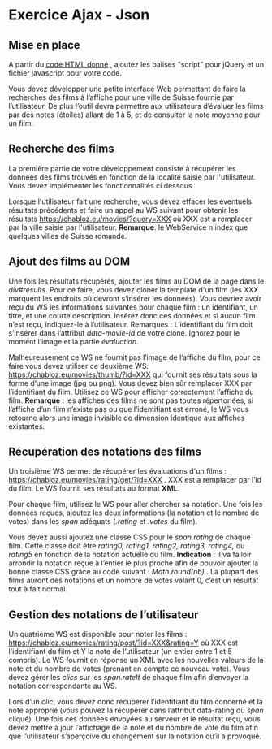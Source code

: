 # Exercice Ajax - Json 

## Mise en place 

A partir du [code HTML donné](resources/jqueryAjaxJson2.html) , ajoutez les balises "script" pour jQuery et un fichier javascript pour votre code. 

Vous devez développer une petite interface Web permettant de faire la recherches des films à l’affiche pour une ville de Suisse fournie par l’utilisateur. De plus l’outil devra permettre aux utilisateurs d’évaluer les films par des notes (étoiles) allant de 1 à 5, et de consulter la note moyenne pour un film.  
 
## Recherche des films
 
La première partie de votre développement consiste à récupérer les données des films trouvés en fonction de la localité saisie par l'utilisateur. Vous devez implémenter les fonctionnalités ci dessous.   
 
Lorsque l'utilisateur fait une recherche, vous devez effacer les éventuels résultats précédents et faire un appel au WS suivant pour obtenir les résultats https://chabloz.eu/movies/?query=XXX où XXX est a remplacer par la ville saisie par l'utilisateur. **Remarque**: le WebService n'index que quelques villes de Suisse romande.
 
 ## Ajout des films au DOM
Une fois les résultats récupérés, ajouter les films au DOM de la page dans le *div#results*. Pour ce faire, vous devez cloner la template d'un film (les XXX marquent les endroits où devront s’insérer les données). Vous devriez avoir reçu du WS les informations suivantes pour chaque film : un identifiant, un titre, et une courte description. Insérez donc ces données et si aucun film n’est reçu, indiquez-le à l’utilisateur. Remarques : L’identifiant du film doit s’insérer dans l’attribut *data-movie-id* de votre clone. Ignorez pour le moment l’image et la partie *évaluation*.
  
Malheureusement ce WS ne fournit pas l’image de l’affiche du film, pour ce faire vous devez utiliser ce deuxième WS: https://chabloz.eu/movies/thumb/?id=XXX qui fournit ses résultats sous la forme d’une image (jpg ou png). Vous devez bien sûr remplacer XXX par l’identifiant du film.  Utilisez ce WS pour afficher correctement l’affiche du film. **Remarque** : les affiches des films ne sont pas toutes répertoriées, si l’affiche d’un film n’existe pas ou que l’identifiant est erroné, le WS vous retourne alors une image invisible de dimension identique aux affiches existantes.  
 
## Récupération des notations des films  
 
Un troisième WS permet de récupérer les évaluations d'un films : https://chabloz.eu/movies/rating/get/?id=XXX . XXX est a remplacer par  l’id du film. Le WS fournit ses résultats au format **XML**.  
 
Pour chaque film, utilisez le WS pour aller chercher sa notation. Une fois les données reçues, ajoutez les deux informations (la notation et le nombre de votes) dans les *span* adéquats (*.rating* et *.votes* du film). 

Vous devez aussi ajoutez une classe CSS pour le *span.rating* de chaque film. Cette classe doit être *rating0, rating1, rating2, rating3, rating4,* ou *rating5* en fonction de la notation actuelle du film. **Indication** : il va falloir arrondir la notation reçue à l’entier le plus proche afin de pouvoir ajouter la bonne classe CSS grâce au code suivant : *Math.round(nb)* . La plupart des films auront des notations et un nombre de votes valant 0, c’est un résultat tout à fait normal.
 
## Gestion des notations de l’utilisateur  
 
Un quatrième WS est disponible pour noter les films : https://chabloz.eu/movies/rating/post/?id=XXX&rating=Y où XXX est l'identifiant du film et Y  la note de l’utilisateur (un entier entre 1 et 5 compris). Le WS fournit en réponse un XML avec les nouvelles valeurs de la note et du nombre de votes (prenant en compte ce nouveau vote). Vous devez gérer les *clics* sur les *span.rateIt* de chaque film afin d’envoyer la notation correspondante au WS. 

Lors d’un *clic*, vous devez donc récupérer l’identifiant du film concerné et la note approprié (vous pouvez la récupérer dans l’attribut data-rating du *span* cliqué). Une fois ces données envoyées au serveur et le résultat reçu, vous devez mettre à jour l’affichage de la note et du nombre de vote du film afin que l’utilisateur s’aperçoive du changement sur la notation qu’il a provoqué.
<!--stackedit_data:
eyJoaXN0b3J5IjpbLTEyMTc2NDc3NTZdfQ==
-->
